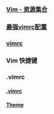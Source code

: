 ### [Vim - 资源集合](http://www.iplaysoft.com/vim.html) #

### [最强vimrc配置](http://amix.dk/vim/vimrc.html) #

### [vimrc](https://github.com/amix/vimrc) #


### Vim 快捷键

### .vimrc

#### [.vimrc](http://pan.baidu.com/s/1cr2tdk)
#### [Theme](http://pan.baidu.com/s/1dF8rm2P)